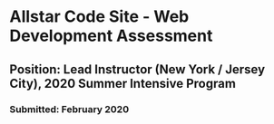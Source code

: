 # Allstar Code Site - Web Development Assessment
## Position: Lead Instructor (New York / Jersey City), 2020 Summer Intensive Program
### Submitted: February 2020

